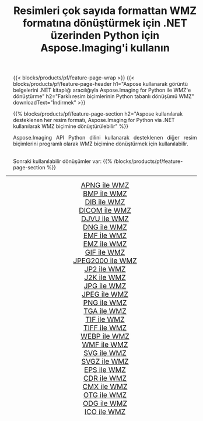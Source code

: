 ﻿---
title: Resimleri çok sayıda formattan WMZ formatına dönüştürmek için .NET üzerinden Python için Aspose.Imaging'i kullanın 
weight: 3920
url: /tr/python-net/conversion/to/wmz/ 
lang: tr
langdirlevel: 2
locales: zh-hans,ja,it,ru,de,es,fr,nl,id,lt,pl,pt,vi,tr,ko,zh-hant,ar,hi,th,sv,cs,uk,he
description: Aspose.Imaging for Python via .NET library kullanarak çeşitli formatları WMZ formatına dönüştürebilirsiniz.
---

{{< blocks/products/pf/feature-page-wrap >}}
{{< blocks/products/pf/feature-page-header h1="Aspose kullanarak görüntü belgelerini .NET kitaplığı aracılığıyla Aspose.Imaging for Python ile WMZ'e dönüştürme" h2="Farklı resim biçimlerinin Python tabanlı dönüşümü WMZ" downloadText="İndirmek" >}}


{{% blocks/products/pf/feature-page-section  h2="Aspose kullanılarak desteklenen her resim formatı, Aspose.Imaging for Python via .NET kullanılarak WMZ biçimine dönüştürülebilir" %}}
<p align=justify>Aspose.Imaging API Python dilini kullanarak desteklenen diğer resim biçimlerini programlı olarak WMZ biçimine dönüştürmek için kullanılabilir.</p>
<br/>
Sonraki kullanılabilir dönüşümler var:
{{% /blocks/products/pf/feature-page-section %}}
<div class="container-fluid productfamilypage bg-gray">
    <div class="convertypes bg-gray agp-content section">
        <div class="container">
		<hr style="margin-left:-20px;"/>
		<div class="row other-converters" style="gap: 10px;font-size: 19px;text-align:center;">
		    <div class='col-md-2 other-converter remove-lp remove-rp'><a href="/imaging/tr/python-net/conversion/apng-to-wmz/" style="padding:15px;">APNG ile WMZ</a></div>
<div class='col-md-2 other-converter remove-lp remove-rp'><a href="/imaging/tr/python-net/conversion/bmp-to-wmz/" style="padding:15px;">BMP ile WMZ</a></div>
<div class='col-md-2 other-converter remove-lp remove-rp'><a href="/imaging/tr/python-net/conversion/dib-to-wmz/" style="padding:15px;">DIB ile WMZ</a></div>
<div class='col-md-2 other-converter remove-lp remove-rp'><a href="/imaging/tr/python-net/conversion/dicom-to-wmz/" style="padding:15px;">DICOM ile WMZ</a></div>
<div class='col-md-2 other-converter remove-lp remove-rp'><a href="/imaging/tr/python-net/conversion/djvu-to-wmz/" style="padding:15px;">DJVU ile WMZ</a></div>
<div class='col-md-2 other-converter remove-lp remove-rp'><a href="/imaging/tr/python-net/conversion/dng-to-wmz/" style="padding:15px;">DNG ile WMZ</a></div>
<div class='col-md-2 other-converter remove-lp remove-rp'><a href="/imaging/tr/python-net/conversion/emf-to-wmz/" style="padding:15px;">EMF ile WMZ</a></div>
<div class='col-md-2 other-converter remove-lp remove-rp'><a href="/imaging/tr/python-net/conversion/emz-to-wmz/" style="padding:15px;">EMZ ile WMZ</a></div>
<div class='col-md-2 other-converter remove-lp remove-rp'><a href="/imaging/tr/python-net/conversion/gif-to-wmz/" style="padding:15px;">GIF ile WMZ</a></div>
<div class='col-md-2 other-converter remove-lp remove-rp'><a href="/imaging/tr/python-net/conversion/jpeg2000-to-wmz/" style="padding:15px;">JPEG2000 ile WMZ</a></div>
<div class='col-md-2 other-converter remove-lp remove-rp'><a href="/imaging/tr/python-net/conversion/jp2-to-wmz/" style="padding:15px;">JP2 ile WMZ</a></div>
<div class='col-md-2 other-converter remove-lp remove-rp'><a href="/imaging/tr/python-net/conversion/j2k-to-wmz/" style="padding:15px;">J2K ile WMZ</a></div>
<div class='col-md-2 other-converter remove-lp remove-rp'><a href="/imaging/tr/python-net/conversion/jpg-to-wmz/" style="padding:15px;">JPG ile WMZ</a></div>
<div class='col-md-2 other-converter remove-lp remove-rp'><a href="/imaging/tr/python-net/conversion/jpeg-to-wmz/" style="padding:15px;">JPEG ile WMZ</a></div>
<div class='col-md-2 other-converter remove-lp remove-rp'><a href="/imaging/tr/python-net/conversion/png-to-wmz/" style="padding:15px;">PNG ile WMZ</a></div>
<div class='col-md-2 other-converter remove-lp remove-rp'><a href="/imaging/tr/python-net/conversion/tga-to-wmz/" style="padding:15px;">TGA ile WMZ</a></div>
<div class='col-md-2 other-converter remove-lp remove-rp'><a href="/imaging/tr/python-net/conversion/tif-to-wmz/" style="padding:15px;">TIF ile WMZ</a></div>
<div class='col-md-2 other-converter remove-lp remove-rp'><a href="/imaging/tr/python-net/conversion/tiff-to-wmz/" style="padding:15px;">TIFF ile WMZ</a></div>
<div class='col-md-2 other-converter remove-lp remove-rp'><a href="/imaging/tr/python-net/conversion/webp-to-wmz/" style="padding:15px;">WEBP ile WMZ</a></div>
<div class='col-md-2 other-converter remove-lp remove-rp'><a href="/imaging/tr/python-net/conversion/wmf-to-wmz/" style="padding:15px;">WMF ile WMZ</a></div>
<div class='col-md-2 other-converter remove-lp remove-rp'><a href="/imaging/tr/python-net/conversion/svg-to-wmz/" style="padding:15px;">SVG ile WMZ</a></div>
<div class='col-md-2 other-converter remove-lp remove-rp'><a href="/imaging/tr/python-net/conversion/svgz-to-wmz/" style="padding:15px;">SVGZ ile WMZ</a></div>
<div class='col-md-2 other-converter remove-lp remove-rp'><a href="/imaging/tr/python-net/conversion/eps-to-wmz/" style="padding:15px;">EPS ile WMZ</a></div>
<div class='col-md-2 other-converter remove-lp remove-rp'><a href="/imaging/tr/python-net/conversion/cdr-to-wmz/" style="padding:15px;">CDR ile WMZ</a></div>
<div class='col-md-2 other-converter remove-lp remove-rp'><a href="/imaging/tr/python-net/conversion/cmx-to-wmz/" style="padding:15px;">CMX ile WMZ</a></div>
<div class='col-md-2 other-converter remove-lp remove-rp'><a href="/imaging/tr/python-net/conversion/otg-to-wmz/" style="padding:15px;">OTG ile WMZ</a></div>
<div class='col-md-2 other-converter remove-lp remove-rp'><a href="/imaging/tr/python-net/conversion/odg-to-wmz/" style="padding:15px;">ODG ile WMZ</a></div>
<div class='col-md-2 other-converter remove-lp remove-rp'><a href="/imaging/tr/python-net/conversion/ico-to-wmz/" style="padding:15px;">ICO ile WMZ</a></div>
                </div>
        </div>
    </div>
</div>
<br/>

